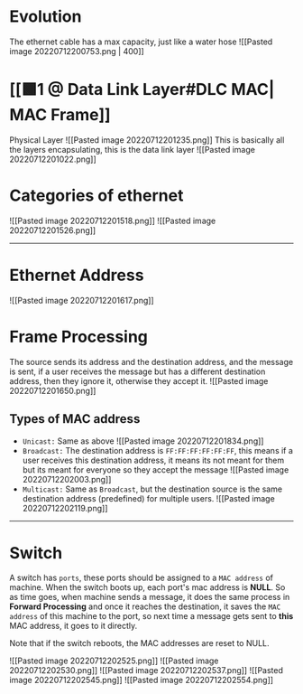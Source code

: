 # Evolution
The ethernet cable has a max capacity, just like a water hose
![[Pasted image 20220712200753.png | 400]]

# [[🟩1 @ Data Link Layer#DLC MAC| MAC Frame]]
Physical Layer
![[Pasted image 20220712201235.png]]
This is basically all the layers encapsulating, this is the data link layer
![[Pasted image 20220712201022.png]]

# Categories of ethernet
![[Pasted image 20220712201518.png]]
![[Pasted image 20220712201526.png]]

---
# Ethernet Address
![[Pasted image 20220712201617.png]]

# Frame Processing
The source sends its address and the destination address, and the message is sent, if a user receives the message but has a different destination address, then they ignore it, otherwise they accept it.
![[Pasted image 20220712201650.png]]

## Types of MAC address
- `Unicast:`
Same as above
![[Pasted image 20220712201834.png]] 
- `Broadcast:`
The destination address is `FF:FF:FF:FF:FF:FF`, this means if a user receives this destination address, it means its not meant for them but its meant for everyone so they accept the message
![[Pasted image 20220712202003.png]]
- `Multicast:`
Same as `Broadcast`, but the destination source is the same destination address (predefined) for multiple users.
![[Pasted image 20220712202119.png]]

---
# Switch
A switch has `ports`, these ports should be assigned to a `MAC address` of machine.
When the switch boots up, each port's mac address is **NULL**. So as time goes, when machine sends a message, it does the same process in **Forward Processing** and once it reaches the destination, it saves the `MAC address` of this machine to the port, so next time a message gets sent to **this** MAC address, it goes to it directly.

Note that if the switch reboots, the MAC addresses are reset to NULL.

![[Pasted image 20220712202525.png]]
![[Pasted image 20220712202530.png]]
![[Pasted image 20220712202537.png]]
![[Pasted image 20220712202545.png]]
![[Pasted image 20220712202554.png]]